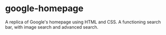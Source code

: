 # google-homepage
A replica of Google's homepage using HTML and CSS. A functioning search bar, with image search and advanced search.
